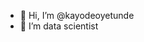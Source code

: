 - 👋 Hi, I’m @kayodeoyetunde
- 👀 I’m data scientist

<!---
kayodeoyetunde/kayodeoyetunde is a ✨ special ✨ repository because its `README.md` (this file) appears on your GitHub profile.
You can click the Preview link to take a look at your changes.
--->
